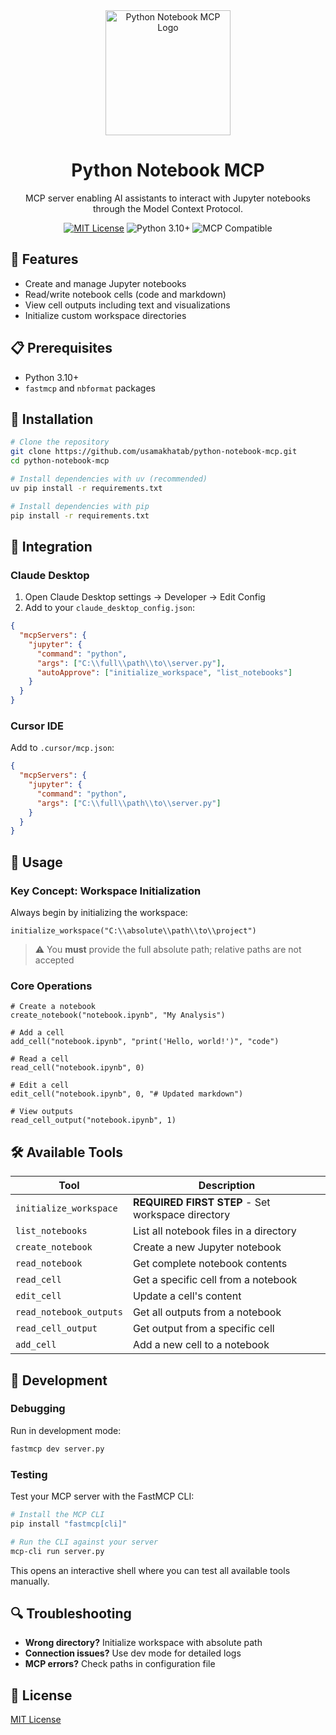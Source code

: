 <div align="center">
  <img src="assets/notebook_mcp-logo.png" alt="Python Notebook MCP Logo" width="200"/>
  <h1>Python Notebook MCP</h1>
  <p>MCP server enabling AI assistants to interact with Jupyter notebooks through the Model Context Protocol.</p>
  <p>
    <a href="LICENSE"><img src="https://img.shields.io/badge/License-MIT-blue.svg" alt="MIT License"/></a>
    <img src="https://img.shields.io/badge/Python-3.10+-blue.svg" alt="Python 3.10+"/>
    <img src="https://img.shields.io/badge/MCP-Compatible-orange.svg" alt="MCP Compatible"/>
  </p>
</div>

## 🚀 Features

- Create and manage Jupyter notebooks
- Read/write notebook cells (code and markdown)
- View cell outputs including text and visualizations
- Initialize custom workspace directories

## 📋 Prerequisites

- Python 3.10+
- `fastmcp` and `nbformat` packages

## 🔧 Installation

```bash
# Clone the repository
git clone https://github.com/usamakhatab/python-notebook-mcp.git
cd python-notebook-mcp

# Install dependencies with uv (recommended)
uv pip install -r requirements.txt

# Install dependencies with pip
pip install -r requirements.txt
```

## 🔌 Integration

### Claude Desktop

1. Open Claude Desktop settings → Developer → Edit Config
2. Add to your `claude_desktop_config.json`:

```json
{
  "mcpServers": {
    "jupyter": {
      "command": "python",
      "args": ["C:\\full\\path\\to\\server.py"],
      "autoApprove": ["initialize_workspace", "list_notebooks"]
    }
  }
}
```

### Cursor IDE

Add to `.cursor/mcp.json`:

```json
{
  "mcpServers": {
    "jupyter": {
      "command": "python",
      "args": ["C:\\full\\path\\to\\server.py"]
    }
  }
}
```

## 📘 Usage

### Key Concept: Workspace Initialization

Always begin by initializing the workspace:

```
initialize_workspace("C:\\absolute\\path\\to\\project")
```

> ⚠️ You **must** provide the full absolute path; relative paths are not accepted

### Core Operations

```
# Create a notebook
create_notebook("notebook.ipynb", "My Analysis")

# Add a cell
add_cell("notebook.ipynb", "print('Hello, world!')", "code")

# Read a cell
read_cell("notebook.ipynb", 0)

# Edit a cell
edit_cell("notebook.ipynb", 0, "# Updated markdown")

# View outputs
read_cell_output("notebook.ipynb", 1)
```

## 🛠️ Available Tools

| Tool | Description |
|------|-------------|
| `initialize_workspace` | **REQUIRED FIRST STEP** - Set workspace directory |
| `list_notebooks` | List all notebook files in a directory |
| `create_notebook` | Create a new Jupyter notebook |
| `read_notebook` | Get complete notebook contents |
| `read_cell` | Get a specific cell from a notebook |
| `edit_cell` | Update a cell's content |
| `read_notebook_outputs` | Get all outputs from a notebook |
| `read_cell_output` | Get output from a specific cell |
| `add_cell` | Add a new cell to a notebook |

## 🧪 Development

### Debugging

Run in development mode:
```bash
fastmcp dev server.py
```

### Testing

Test your MCP server with the FastMCP CLI:

```bash
# Install the MCP CLI
pip install "fastmcp[cli]"

# Run the CLI against your server
mcp-cli run server.py
```

This opens an interactive shell where you can test all available tools manually.

## 🔍 Troubleshooting

- **Wrong directory?** Initialize workspace with absolute path
- **Connection issues?** Use dev mode for detailed logs
- **MCP errors?** Check paths in configuration file

## 📄 License

[MIT License](LICENSE) 